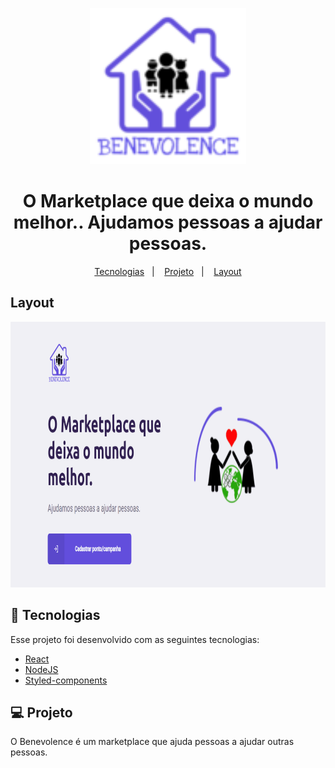 <p align="center">
    <img src="./web/src/assets/logo_100x100.png" alt="demo-web" width="250" height="250" />
    <h1 align="center">
        O Marketplace que deixa o mundo melhor.. Ajudamos pessoas a ajudar pessoas.
    </h1>
</p>


<p align="center">
  <a href="#tecnologias">Tecnologias</a>&nbsp;&nbsp;&nbsp;|&nbsp;&nbsp;&nbsp;
  <a href="#projeto">Projeto</a>&nbsp;&nbsp;&nbsp;|&nbsp;&nbsp;&nbsp;
  <a href="#layout">Layout</a>
</p>

## Layout
<div align="center" >
    <img src="./web/src/assets/GifBenevolence.gif" alt="demo-web" height="425">
</div>


## 🚀 Tecnologias

Esse projeto foi desenvolvido com as seguintes tecnologias:
- [React](https://reactjs.org)
- [NodeJS](https://nodejs.org/en/)
- [Styled-components](https://styled-components.com/)

## 💻 Projeto

O Benevolence é um marketplace que ajuda pessoas a ajudar outras pessoas.



